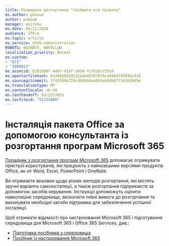 ```yaml
---
title: Розширене розгортання "спіймати все правило"
ms.author: pebaum
author: pebaum
manager: mnirkhe
ms.date: 04/21/2020
audience: ITPro
ms.topic: article
ms.service: o365-administration
ROBOTS: NOINDEX, NOFOLLOW
localization_priority: Normal
ms.custom:
- "871"
- "2000022"
ms.assetid: 82019d6f-44bf-41ef-a950-fcfd1bcc55c0
ms.openlocfilehash: bc340bb0242315eb46767074ce846df9393bc426
ms.sourcegitcommit: 1f43598a726cdb9904aa501eb8db87f143020d9e
ms.translationtype: MT
ms.contentlocale: uk-UA
ms.lasthandoff: 03/23/2021
ms.locfileid: "51123008"
---
```

# <a name="install-office-with-the-microsoft-365-apps-deployment-advisor"></a>Інсталяція пакета Office за допомогою консультанта із розгортання програм Microsoft 365

[Порадник з розгортання програм Microsoft 365](https://go.microsoft.com/fwlink/?linkid=2145748) допомагає отримувати пристрої користувачів, які працюють з найновішими версіями продуктів Office, як-от Word, Excel, PowerPoint і OneNote.
  
Ви отримаєте вказівки щодо різних методів розгортання, які містять зручні варіанти самоінсталяції, а також розгортання підприємств за допомогою засобів керування. Інструкції допоможуть оцінити навколишнє середовище, визначити певні вимоги до розгортання та виконувати необхідні засоби підтримки для забезпечення успішної інсталяції.
  
Щоб отримати відомості про настроювання Microsoft 365 і підготування середовища для Microsoft 365 і Office 365 Services, див.:

- [Підготовка посібника з середовища](https://go.microsoft.com/fwlink/?linkid=2005213)
- [Посібник із настроювання Microsoft 365](https://go.microsoft.com/fwlink/?linkid=2072646)
